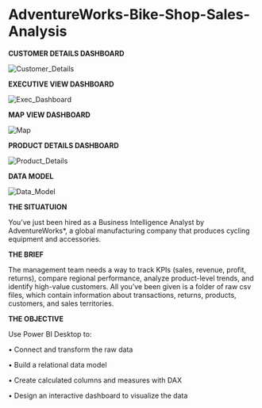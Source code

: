 # AdventureWorks-Bike-Shop-Sales-Analysis

**CUSTOMER DETAILS DASHBOARD**

![Customer_Details](https://github.com/micky-26/AdventureWorks-Bike-Shop-Sales-Analysis/assets/106061980/4f3abfb8-7e14-411d-9e16-88864d978a97)

**EXECUTIVE VIEW DASHBOARD**

![Exec_Dashboard](https://github.com/micky-26/AdventureWorks-Bike-Shop-Sales-Analysis/assets/106061980/83598372-02a0-4896-b6fc-00fdea864cf2)

**MAP VIEW DASHBOARD**

![Map](https://github.com/micky-26/AdventureWorks-Bike-Shop-Sales-Analysis/assets/106061980/25aa12f3-be75-4aeb-ab39-fdfce388c8de)

**PRODUCT DETAILS DASHBOARD**

![Product_Details](https://github.com/micky-26/AdventureWorks-Bike-Shop-Sales-Analysis/assets/106061980/814187b9-a98c-44e1-8789-8060c8b37d0b)

**DATA MODEL**

![Data_Model](https://github.com/micky-26/AdventureWorks-Bike-Shop-Sales-Analysis/assets/106061980/8d8cdb2e-bf0f-4da4-bb22-47d5d97840e3)


**THE SITUATUION**

You’ve just been hired as a Business Intelligence Analyst by AdventureWorks*, a global manufacturing company that produces cycling equipment and accessories.

**THE BRIEF**

The management team needs a way to track KPIs (sales, revenue, profit, returns), compare regional performance, analyze product-level trends, and identify high-value customers. All you’ve been given is a folder of raw csv files, which contain information about transactions, returns, products, customers, and sales territories.

**THE OBJECTIVE**

Use Power BI Desktop to:

• Connect and transform the raw data

• Build a relational data model

• Create calculated columns and measures with DAX

• Design an interactive dashboard to visualize the data

